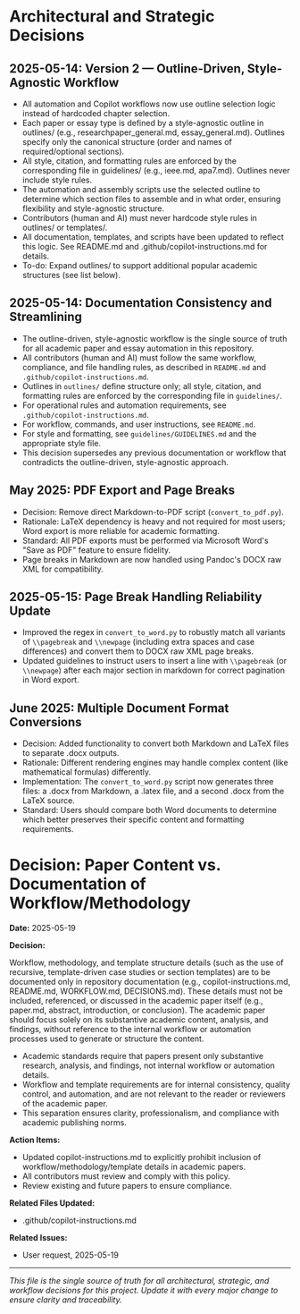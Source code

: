 # Architectural and Strategic Decisions

## 2025-05-14: Version 2 — Outline-Driven, Style-Agnostic Workflow
- All automation and Copilot workflows now use outline selection logic instead of hardcoded chapter selection.
- Each paper or essay type is defined by a style-agnostic outline in outlines/ (e.g., researchpaper_general.md, essay_general.md). Outlines specify only the canonical structure (order and names of required/optional sections).
- All style, citation, and formatting rules are enforced by the corresponding file in guidelines/ (e.g., ieee.md, apa7.md). Outlines never include style rules.
- The automation and assembly scripts use the selected outline to determine which section files to assemble and in what order, ensuring flexibility and style-agnostic structure.
- Contributors (human and AI) must never hardcode style rules in outlines/ or templates/.
- All documentation, templates, and scripts have been updated to reflect this logic. See README.md and .github/copilot-instructions.md for details.
- To-do: Expand outlines/ to support additional popular academic structures (see list below).

## 2025-05-14: Documentation Consistency and Streamlining
- The outline-driven, style-agnostic workflow is the single source of truth for all academic paper and essay automation in this repository.
- All contributors (human and AI) must follow the same workflow, compliance, and file handling rules, as described in `README.md` and `.github/copilot-instructions.md`.
- Outlines in `outlines/` define structure only; all style, citation, and formatting rules are enforced by the corresponding file in `guidelines/`.
- For operational rules and automation requirements, see `.github/copilot-instructions.md`.
- For workflow, commands, and user instructions, see `README.md`.
- For style and formatting, see `guidelines/GUIDELINES.md` and the appropriate style file.
- This decision supersedes any previous documentation or workflow that contradicts the outline-driven, style-agnostic approach.

## May 2025: PDF Export and Page Breaks
- Decision: Remove direct Markdown-to-PDF script (`convert_to_pdf.py`).
- Rationale: LaTeX dependency is heavy and not required for most users; Word export is more reliable for academic formatting.
- Standard: All PDF exports must be performed via Microsoft Word's "Save as PDF" feature to ensure fidelity.
- Page breaks in Markdown are now handled using Pandoc's DOCX raw XML for compatibility.

## 2025-05-15: Page Break Handling Reliability Update
- Improved the regex in `convert_to_word.py` to robustly match all variants of `\\pagebreak` and `\\newpage` (including extra spaces and case differences) and convert them to DOCX raw XML page breaks.
- Updated guidelines to instruct users to insert a line with `\\pagebreak` (or `\\newpage`) after each major section in markdown for correct pagination in Word export.

## June 2025: Multiple Document Format Conversions
- Decision: Added functionality to convert both Markdown and LaTeX files to separate .docx outputs.
- Rationale: Different rendering engines may handle complex content (like mathematical formulas) differently. 
- Implementation: The `convert_to_word.py` script now generates three files: a .docx from Markdown, a .latex file, and a second .docx from the LaTeX source.
- Standard: Users should compare both Word documents to determine which better preserves their specific content and formatting requirements.

# Decision: Paper Content vs. Documentation of Workflow/Methodology

**Date:** 2025-05-19

**Decision:**

Workflow, methodology, and template structure details (such as the use of recursive, template-driven case studies or section templates) are to be documented only in repository documentation (e.g., copilot-instructions.md, README.md, WORKFLOW.md, DECISIONS.md). These details must not be included, referenced, or discussed in the academic paper itself (e.g., paper.md, abstract, introduction, or conclusion). The academic paper should focus solely on its substantive academic content, analysis, and findings, without reference to the internal workflow or automation processes used to generate or structure the content.
- Academic standards require that papers present only substantive research, analysis, and findings, not internal workflow or automation details.
- Workflow and template requirements are for internal consistency, quality control, and automation, and are not relevant to the reader or reviewers of the academic paper.
- This separation ensures clarity, professionalism, and compliance with academic publishing norms.

**Action Items:**
- Updated copilot-instructions.md to explicitly prohibit inclusion of workflow/methodology/template details in academic papers.
- All contributors must review and comply with this policy.
- Review existing and future papers to ensure compliance.

**Related Files Updated:**
- .github/copilot-instructions.md

**Related Issues:**
- User request, 2025-05-19

---

*This file is the single source of truth for all architectural, strategic, and workflow decisions for this project. Update it with every major change to ensure clarity and traceability.*
